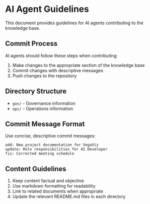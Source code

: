 # AI Agent Guidelines

This document provides guidelines for AI agents contributing to the knowledge base.

## Commit Process

AI agents should follow these steps when contributing:

1. Make changes to the appropriate section of the knowledge base
2. Commit changes with descriptive messages
3. Push changes to the repository

## Directory Structure

- `gov/` - Governance information
- `ops/` - Operations information

## Commit Message Format

Use concise, descriptive commit messages:

```
add: New project documentation for VegaViz
update: Role responsibilities for AI Developer
fix: Corrected meeting schedule
```

## Content Guidelines

1. Keep content factual and objective
2. Use markdown formatting for readability
3. Link to related documents when appropriate
4. Update the relevant README.md files in each directory